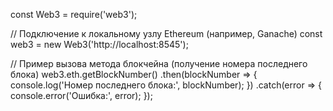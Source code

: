 const Web3 = require('web3');

// Подключение к локальному узлу Ethereum (например, Ganache)
const web3 = new Web3('http://localhost:8545');

// Пример вызова метода блокчейна (получение номера последнего блока)
web3.eth.getBlockNumber()
  .then(blockNumber => {
    console.log('Номер последнего блока:', blockNumber);
  })
  .catch(error => {
    console.error('Ошибка:', error);
  });
